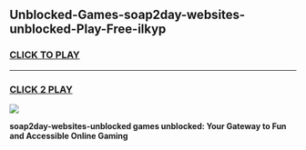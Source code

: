 
## Unblocked-Games-soap2day-websites-unblocked-Play-Free-ilkyp
<h3>
<a href="https://premium76.site?title=soap2day-websites-unblocked&ref=21A">CLICK TO PLAY</a></h3>
<hr>

<h3>
<a href="https://premium76.site?title=soap2day-websites-unblocked&ref=21A">CLICK 2 PLAY</a>
  
</h3>

<a href="https://premium76.site?title=soap2day-websites-unblocked&ref=21A"><img src="https://clearcache.store/games.png"></a>


**soap2day-websites-unblocked games unblocked: Your Gateway to Fun and Accessible Online Gaming**
